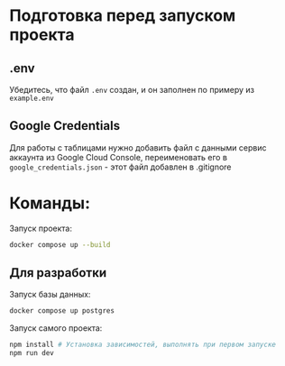# Подготовка перед запуском проекта
## .env
Убедитесь, что файл `.env` создан, и он заполнен по примеру из `example.env`

## Google Credentials
Для работы с таблицами нужно добавить файл с данными сервис аккаунта из Google Cloud Console, переименовать его в `google_credentials.json` - этот файл добавлен в .gitignore

# Команды:
Запуск проекта:
```sh
docker compose up --build
```

## Для разработки
Запуск базы данных:
```sh
docker compose up postgres
```

Запуск самого проекта:
```sh
npm install # Установка зависимостей, выполнять при первом запуске
npm run dev
```
